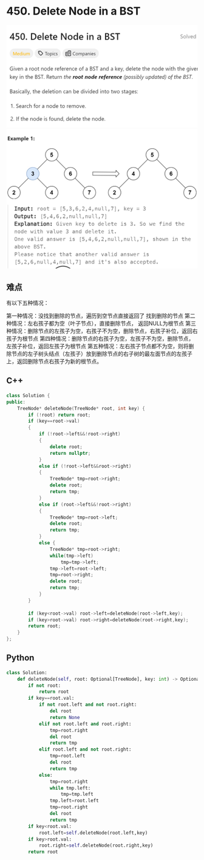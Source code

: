 # 450. Delete Node in a BST
![alt text](image.png)
![alt text](image-1.png)

## 难点
有以下五种情况：

第一种情况：没找到删除的节点，遍历到空节点直接返回了
找到删除的节点
第二种情况：左右孩子都为空（叶子节点），直接删除节点， 返回NULL为根节点
第三种情况：删除节点的左孩子为空，右孩子不为空，删除节点，右孩子补位，返回右孩子为根节点
第四种情况：删除节点的右孩子为空，左孩子不为空，删除节点，左孩子补位，返回左孩子为根节点
第五种情况：左右孩子节点都不为空，则将删除节点的左子树头结点（左孩子）放到删除节点的右子树的最左面节点的左孩子上，返回删除节点右孩子为新的根节点。

## C++
``` C++
class Solution {
public:
    TreeNode* deleteNode(TreeNode* root, int key) {
        if (!root) return root;
        if (key==root->val)
        {
            if (!root->left&&!root->right)
            {
                delete root;
                return nullptr;
            }
            else if (!root->left&&root->right)
            {
                TreeNode* tmp=root->right;
                delete root;
                return tmp;
            }
            else if (root->left&&!root->right)
            {
                TreeNode* tmp=root->left;
                delete root;
                return tmp;
            }
            else {
                TreeNode* tmp=root->right;
                while(tmp->left)
                    tmp=tmp->left;
                tmp->left=root->left;
                tmp=root->right;
                delete root;
                return tmp;
            }
        }

        if (key<root->val) root->left=deleteNode(root->left,key);
        if (key>root->val) root->right=deleteNode(root->right,key);
        return root;
    }
};
```

## Python
``` Python
class Solution:
    def deleteNode(self, root: Optional[TreeNode], key: int) -> Optional[TreeNode]:
        if not root:
            return root
        if key==root.val:
            if not root.left and not root.right:
                del root
                return None
            elif not root.left and root.right:
                tmp=root.right
                del root
                return tmp
            elif root.left and not root.right:
                tmp=root.left
                del root
                return tmp
            else:
                tmp=root.right
                while tmp.left:
                    tmp=tmp.left
                tmp.left=root.left
                tmp=root.right
                del root
                return tmp
        if key<root.val:
            root.left=self.deleteNode(root.left,key)
        if key>root.val:
            root.right=self.deleteNode(root.right,key)
        return root
```